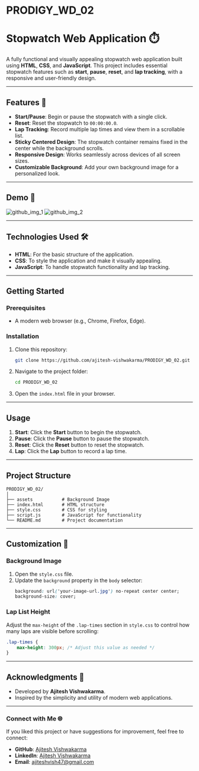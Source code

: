 # PRODIGY_WD_02

# Stopwatch Web Application ⏱️

A fully functional and visually appealing stopwatch web application built using **HTML**, **CSS**, and **JavaScript**. This project includes essential stopwatch features such as **start**, **pause**, **reset**, and **lap tracking**, with a responsive and user-friendly design.

---

## Features 🚀
- **Start/Pause**: Begin or pause the stopwatch with a single click.
- **Reset**: Reset the stopwatch to `00:00:00.0`.
- **Lap Tracking**: Record multiple lap times and view them in a scrollable list.
- **Sticky Centered Design**: The stopwatch container remains fixed in the center while the background scrolls.
- **Responsive Design**: Works seamlessly across devices of all screen sizes.
- **Customizable Background**: Add your own background image for a personalized look.

---

## Demo 🎥
  ![github_img_1](https://github.com/user-attachments/assets/102ee80e-0304-44c0-bc0e-dffdc593448c)
![github_img_2](https://github.com/user-attachments/assets/e5c57e39-bbf4-4fc6-91c2-cd65553c5d55)

---

## Technologies Used 🛠️
- **HTML**: For the basic structure of the application.
- **CSS**: To style the application and make it visually appealing.
- **JavaScript**: To handle stopwatch functionality and lap tracking.

---

## Getting Started

### Prerequisites
- A modern web browser (e.g., Chrome, Firefox, Edge).

### Installation
1. Clone this repository:
   ```bash
   git clone https://github.com/ajitesh-vishwakarma/PRODIGY_WD_02.git
   ```
2. Navigate to the project folder:
   ```bash
   cd PRODIGY_WD_02
   ```
3. Open the `index.html` file in your browser.

---

## Usage

1. **Start**: Click the **Start** button to begin the stopwatch.
2. **Pause**: Click the **Pause** button to pause the stopwatch.
3. **Reset**: Click the **Reset** button to reset the stopwatch.
4. **Lap**: Click the **Lap** button to record a lap time.

---

## Project Structure
```
PRODIGY_WD_02/
│
├── assets           # Background Image
├── index.html       # HTML structure
├── style.css        # CSS for styling
├── script.js        # JavaScript for functionality
└── README.md        # Project documentation
```

---

## Customization 🎨

### Background Image
1. Open the `style.css` file.
2. Update the `background` property in the `body` selector:
   ```css
   background: url('your-image-url.jpg') no-repeat center center;
   background-size: cover;
   ```

### Lap List Height
Adjust the `max-height` of the `.lap-times` section in `style.css` to control how many laps are visible before scrolling:
```css
.lap-times {
    max-height: 300px; /* Adjust this value as needed */
}
```

---

## Acknowledgments 🙌
- Developed by **Ajitesh Vishwakarma**.
- Inspired by the simplicity and utility of modern web applications.

---

### Connect with Me 🌐
If you liked this project or have suggestions for improvement, feel free to connect:
- **GitHub**: [Ajitesh Vishwakarma](https://github.com/ajiteshvish)
- **LinkedIn**: [Ajitesh Vishwakarma](https://linkedin.com/in/ajiteshvish)
- **Email**: ajiteshvish47@gmail.com 

